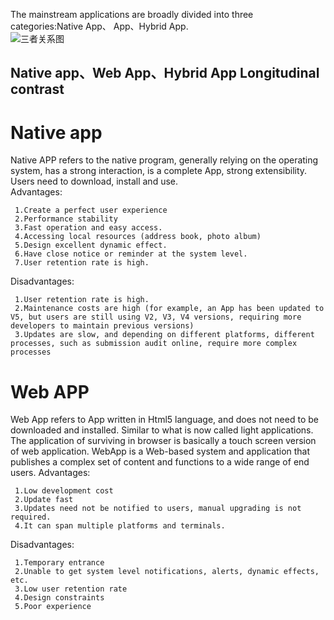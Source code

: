 The mainstream applications are broadly divided into three categories:Native App、 App、Hybrid App.   
![三者关系图](http://image.woshipm.com/wp-files/2014/12/907f2ff9d9f3a8c202d3dd210a10c8b3.png)
## Native app、Web App、Hybrid App Longitudinal contrast   
# Native app   
Native APP refers to the native program, generally relying on the operating system, has a strong interaction, is a complete App, strong extensibility. Users need to download, install and use.    
Advantages:

     1.Create a perfect user experience   
     2.Performance stability   
     3.Fast operation and easy access.   
     4.Accessing local resources (address book, photo album)
     5.Design excellent dynamic effect.
     6.Have close notice or reminder at the system level.
     7.User retention rate is high.   
Disadvantages:
  
     1.User retention rate is high.
     2.Maintenance costs are high (for example, an App has been updated to V5, but users are still using V2, V3, V4 versions, requiring more developers to maintain previous versions)
     3.Updates are slow, and depending on different platforms, different processes, such as submission audit online, require more complex processes
     
# Web APP
Web App refers to App written in Html5 language, and does not need to be downloaded and installed. Similar to what is now called light
applications. The application of surviving in browser is basically a touch screen version of web application. WebApp is a Web-based 
system and application that publishes a complex set of content and functions to a wide range of end users.
Advantages:

     1.Low development cost
     2.Update fast
     3.Updates need not be notified to users, manual upgrading is not required.
     4.It can span multiple platforms and terminals.
Disadvantages:

     1.Temporary entrance
     2.Unable to get system level notifications, alerts, dynamic effects, etc.
     3.Low user retention rate
     4.Design constraints
     5.Poor experience
 
     
